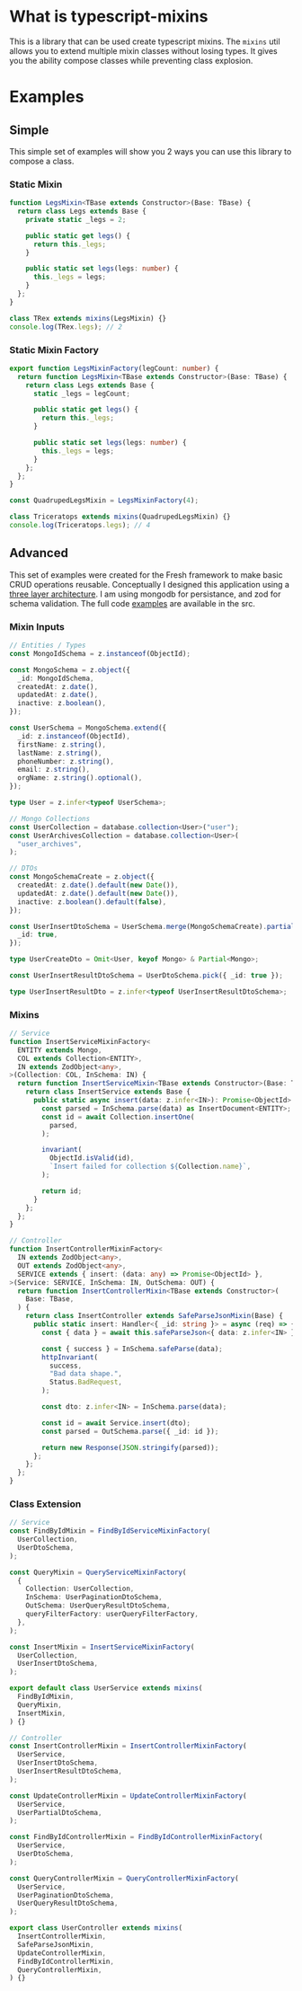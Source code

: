 # What is typescript-mixins

This is a library that can be used create typescript mixins. The `mixins` util
allows you to extend multiple mixin classes without losing types. It gives you
the ability compose classes while preventing class explosion.

# Examples

## Simple

This simple set of examples will show you 2 ways you can use this library to
compose a class.

### Static Mixin

```ts
function LegsMixin<TBase extends Constructor>(Base: TBase) {
  return class Legs extends Base {
    private static _legs = 2;

    public static get legs() {
      return this._legs;
    }

    public static set legs(legs: number) {
      this._legs = legs;
    }
  };
}

class TRex extends mixins(LegsMixin) {}
console.log(TRex.legs); // 2
```

### Static Mixin Factory

```ts
export function LegsMixinFactory(legCount: number) {
  return function LegsMixin<TBase extends Constructor>(Base: TBase) {
    return class Legs extends Base {
      static _legs = legCount;

      public static get legs() {
        return this._legs;
      }

      public static set legs(legs: number) {
        this._legs = legs;
      }
    };
  };
}

const QuadrupedLegsMixin = LegsMixinFactory(4);

class Triceratops extends mixins(QuadrupedLegsMixin) {}
console.log(Triceratops.legs); // 4
```

## Advanced

This set of examples were created for the Fresh framework to make basic CRUD
operations reusable. Conceptually I designed this application using a
[three layer architecture](https://ctrly.blog/nodejs-layered-architecture/). I
am using mongodb for persistance, and zod for schema validation. The full code
[examples](./example/) are available in the src.

### Mixin Inputs

```ts
// Entities / Types
const MongoIdSchema = z.instanceof(ObjectId);

const MongoSchema = z.object({
  _id: MongoIdSchema,
  createdAt: z.date(),
  updatedAt: z.date(),
  inactive: z.boolean(),
});

const UserSchema = MongoSchema.extend({
  _id: z.instanceof(ObjectId),
  firstName: z.string(),
  lastName: z.string(),
  phoneNumber: z.string(),
  email: z.string(),
  orgName: z.string().optional(),
});

type User = z.infer<typeof UserSchema>;

// Mongo Collections
const UserCollection = database.collection<User>("user");
const UserArchivesCollection = database.collection<User>(
  "user_archives",
);

// DTOs
const MongoSchemaCreate = z.object({
  createdAt: z.date().default(new Date()),
  updatedAt: z.date().default(new Date()),
  inactive: z.boolean().default(false),
});

const UserInsertDtoSchema = UserSchema.merge(MongoSchemaCreate).partial({
  _id: true,
});

type UserCreateDto = Omit<User, keyof Mongo> & Partial<Mongo>;

const UserInsertResultDtoSchema = UserDtoSchema.pick({ _id: true });

type UserInsertResultDto = z.infer<typeof UserInsertResultDtoSchema>;
```

### Mixins

```ts
// Service
function InsertServiceMixinFactory<
  ENTITY extends Mongo,
  COL extends Collection<ENTITY>,
  IN extends ZodObject<any>,
>(Collection: COL, InSchema: IN) {
  return function InsertServiceMixin<TBase extends Constructor>(Base: TBase) {
    return class InsertService extends Base {
      public static async insert(data: z.infer<IN>): Promise<ObjectId> {
        const parsed = InSchema.parse(data) as InsertDocument<ENTITY>;
        const id = await Collection.insertOne(
          parsed,
        );

        invariant(
          ObjectId.isValid(id),
          `Insert failed for collection ${Collection.name}`,
        );

        return id;
      }
    };
  };
}

// Controller
function InsertControllerMixinFactory<
  IN extends ZodObject<any>,
  OUT extends ZodObject<any>,
  SERVICE extends { insert: (data: any) => Promise<ObjectId> },
>(Service: SERVICE, InSchema: IN, OutSchema: OUT) {
  return function InsertControllerMixin<TBase extends Constructor>(
    Base: TBase,
  ) {
    return class InsertController extends SafeParseJsonMixin(Base) {
      public static insert: Handler<{ _id: string }> = async (req) => {
        const { data } = await this.safeParseJson<{ data: z.infer<IN> }>(req);

        const { success } = InSchema.safeParse(data);
        httpInvariant(
          success,
          "Bad data shape.",
          Status.BadRequest,
        );

        const dto: z.infer<IN> = InSchema.parse(data);

        const id = await Service.insert(dto);
        const parsed = OutSchema.parse({ _id: id });

        return new Response(JSON.stringify(parsed));
      };
    };
  };
}
```

### Class Extension

```ts
// Service
const FindByIdMixin = FindByIdServiceMixinFactory(
  UserCollection,
  UserDtoSchema,
);

const QueryMixin = QueryServiceMixinFactory(
  {
    Collection: UserCollection,
    InSchema: UserPaginationDtoSchema,
    OutSchema: UserQueryResultDtoSchema,
    queryFilterFactory: userQueryFilterFactory,
  },
);

const InsertMixin = InsertServiceMixinFactory(
  UserCollection,
  UserInsertDtoSchema,
);

export default class UserService extends mixins(
  FindByIdMixin,
  QueryMixin,
  InsertMixin,
) {}

// Controller
const InsertControllerMixin = InsertControllerMixinFactory(
  UserService,
  UserInsertDtoSchema,
  UserInsertResultDtoSchema,
);

const UpdateControllerMixin = UpdateControllerMixinFactory(
  UserService,
  UserPartialDtoSchema,
);

const FindByIdControllerMixin = FindByIdControllerMixinFactory(
  UserService,
  UserDtoSchema,
);

const QueryControllerMixin = QueryControllerMixinFactory(
  UserService,
  UserPaginationDtoSchema,
  UserQueryResultDtoSchema,
);

export class UserController extends mixins(
  InsertControllerMixin,
  SafeParseJsonMixin,
  UpdateControllerMixin,
  FindByIdControllerMixin,
  QueryControllerMixin,
) {}
```
